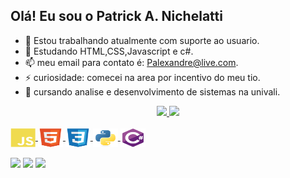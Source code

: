 ## Olá! Eu sou o Patrick A. Nichelatti

- 🔭 Estou trabalhando atualmente com suporte ao usuario.  
- 🌱 Estudando HTML,CSS,Javascript e c#.
- 📫 meu email para contato é: Palexandre@live.com.
- ⚡ curiosidade: comecei na area por incentivo do meu tio.
- 🦾 cursando analise e desenvolvimento de sistemas na univali.
<div align="center">
  <a href="https://github.com/Patrickalex-dot">
  <img height="140em" src="https://github-readme-stats.vercel.app/api?username=Patrickalex-dot&show_icons=true&theme=midnight-purple&include_all_commits=true&count_private=true"/>
  <img height="140em" src="https://github-readme-stats.vercel.app/api/top-langs/?username=Patrickalex-dot&layout=compact&langs_count=7&theme=midnight-purple"/>
</div>
  <div style="display: inline_block"><br>
  <img align="center" alt="Rafa-Js" height="30" width="40" src="https://raw.githubusercontent.com/devicons/devicon/master/icons/javascript/javascript-plain.svg">
  <img align="center" alt="Rafa-HTML" height="30" width="40" src="https://raw.githubusercontent.com/devicons/devicon/master/icons/html5/html5-original.svg">
  <img align="center" alt="Rafa-CSS" height="30" width="40" src="https://raw.githubusercontent.com/devicons/devicon/master/icons/css3/css3-original.svg">
  <img align="center" alt="Rafa-Python" height="30" width="40" src="https://raw.githubusercontent.com/devicons/devicon/master/icons/python/python-original.svg">
  <img align="center" alt="Rafa-Csharp" height="30" width="40" src="https://raw.githubusercontent.com/devicons/devicon/master/icons/csharp/csharp-original.svg">
  
 
</div>
  <br>
  
  <div> 
  <a href="https://instagram.com/patricknichelatti" target="_blank"><img src="https://img.shields.io/badge/-Instagram-%23E4405F?style=for-the-badge&logo=instagram&logoColor=white" target="_blank"></a>
  <a href = "mailto:Palexandre@live.com"><img src="https://img.shields.io/badge/Microsoft_Outlook-0078D4?style=for-the-badge&logo=microsoft-outlook&logoColor=white" target="_blank"></a>
  <a href="https://www.linkedin.com/in/patrick-alexandre-nichelatti-8b0b88199/" target="_blank"><img src="https://img.shields.io/badge/-LinkedIn-%230077B5?style=for-the-badge&logo=linkedin&logoColor=white" target="_blank"></a> 
  
    
    
